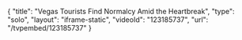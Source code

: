 {
    "title": "Vegas Tourists Find Normalcy Amid the Heartbreak",
    "type": "solo",
    "layout": "iframe-static",
    "videoId": "123185737",
    "url": "\/tvpembed\/123185737"
}